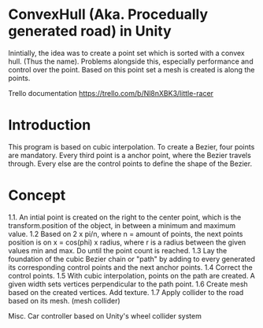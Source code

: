 # ConvexHull (Aka. Procedually generated road) in Unity
Inintially, the idea was to create a point set which is sorted with a convex hull. (Thus the name). Problems alongside this, especially performance and control over the point. Based on this point set a mesh is created is along the points.

Trello documentation
https://trello.com/b/Nl8nXBK3/little-racer

# Introduction
This program is based on cubic interpolation. To create a Bezier, four points are mandatory.
Every third point is a anchor point, where the Bezier travels through. Every else are the control points to define the shape of the Bezier. 
# Concept
1.1.
An intial point is created on the right to the center point, which is the transform.position of the object, in between a minimum and maximum value.
1.2
Based on 2 x pi/n, where n = amount of points, the next points position is on x = cos(phi) x radius, where r is a radius between the given values min and max. Do until the point count is reached.
1.3
Lay the foundation of the cubic Bezier chain or "path" by adding to every generated its corresponding control points and the next anchor points. 
1.4 
Correct the control points.
1.5
With cubic interpolation, points on the path are created. A given width sets vertices perpendicular to the path point.
1.6 
Create mesh based on the created vertices. Add texture.
1.7 
Apply collider to the road based on its mesh. (mesh collider)

Misc.
Car controller based on Unity's wheel collider system
